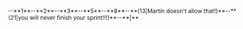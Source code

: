 
<small>
--**1**--**2**--**3**--**5**--**8**--**(13|Martin doesn't allow that!)**--**(21|you will never finish your sprint!!!)**--**|**
</small>
